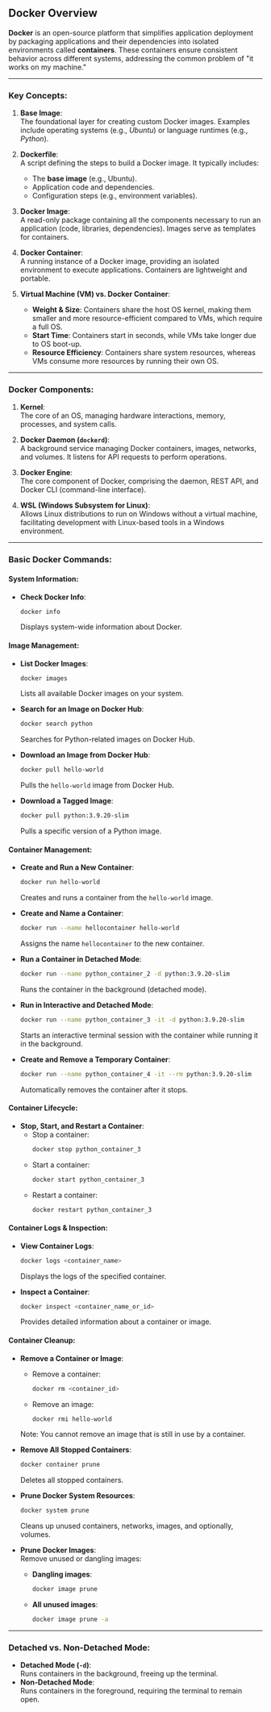 ## Docker Overview

**Docker** is an open-source platform that simplifies application deployment by packaging applications and their dependencies into isolated environments called **containers**. These containers ensure consistent behavior across different systems, addressing the common problem of "it works on my machine."

---

### Key Concepts:

1. **Base Image**:  
   The foundational layer for creating custom Docker images. Examples include operating systems (e.g., *Ubuntu*) or language runtimes (e.g., *Python*).

2. **Dockerfile**:  
   A script defining the steps to build a Docker image. It typically includes:
   - The **base image** (e.g., Ubuntu).
   - Application code and dependencies.
   - Configuration steps (e.g., environment variables).

3. **Docker Image**:  
   A read-only package containing all the components necessary to run an application (code, libraries, dependencies). Images serve as templates for containers.

4. **Docker Container**:  
   A running instance of a Docker image, providing an isolated environment to execute applications. Containers are lightweight and portable.

5. **Virtual Machine (VM) vs. Docker Container**:
   - **Weight & Size**: Containers share the host OS kernel, making them smaller and more resource-efficient compared to VMs, which require a full OS.
   - **Start Time**: Containers start in seconds, while VMs take longer due to OS boot-up.
   - **Resource Efficiency**: Containers share system resources, whereas VMs consume more resources by running their own OS.

---

### Docker Components:

1. **Kernel**:  
   The core of an OS, managing hardware interactions, memory, processes, and system calls.

2. **Docker Daemon (`dockerd`)**:  
   A background service managing Docker containers, images, networks, and volumes. It listens for API requests to perform operations.

3. **Docker Engine**:  
   The core component of Docker, comprising the daemon, REST API, and Docker CLI (command-line interface).

4. **WSL (Windows Subsystem for Linux)**:  
   Allows Linux distributions to run on Windows without a virtual machine, facilitating development with Linux-based tools in a Windows environment.

---

### Basic Docker Commands:

#### System Information:
- **Check Docker Info**:  
   ```bash
   docker info
   ```  
   Displays system-wide information about Docker.

#### Image Management:
- **List Docker Images**:  
   ```bash
   docker images
   ```  
   Lists all available Docker images on your system.

- **Search for an Image on Docker Hub**:  
   ```bash
   docker search python
   ```  
   Searches for Python-related images on Docker Hub.

- **Download an Image from Docker Hub**:  
   ```bash
   docker pull hello-world
   ```  
   Pulls the `hello-world` image from Docker Hub.

- **Download a Tagged Image**:  
   ```bash
   docker pull python:3.9.20-slim
   ```  
   Pulls a specific version of a Python image.

#### Container Management:
- **Create and Run a New Container**:  
   ```bash
   docker run hello-world
   ```  
   Creates and runs a container from the `hello-world` image.

- **Create and Name a Container**:  
   ```bash
   docker run --name hellocontainer hello-world
   ```  
   Assigns the name `hellocontainer` to the new container.

- **Run a Container in Detached Mode**:  
   ```bash
   docker run --name python_container_2 -d python:3.9.20-slim
   ```  
   Runs the container in the background (detached mode).

- **Run in Interactive and Detached Mode**:  
   ```bash
   docker run --name python_container_3 -it -d python:3.9.20-slim
   ```  
   Starts an interactive terminal session with the container while running it in the background.

- **Create and Remove a Temporary Container**:  
   ```bash
   docker run --name python_container_4 -it --rm python:3.9.20-slim
   ```  
   Automatically removes the container after it stops.

#### Container Lifecycle:
- **Stop, Start, and Restart a Container**:
   - Stop a container:  
     ```bash
     docker stop python_container_3
     ```
   - Start a container:  
     ```bash
     docker start python_container_3
     ```
   - Restart a container:  
     ```bash
     docker restart python_container_3
     ```

#### Container Logs & Inspection:
- **View Container Logs**:  
   ```bash
   docker logs <container_name>
   ```  
   Displays the logs of the specified container.

- **Inspect a Container**:  
   ```bash
   docker inspect <container_name_or_id>
   ```  
   Provides detailed information about a container or image.

#### Container Cleanup:
- **Remove a Container or Image**:
   - Remove a container:  
     ```bash
     docker rm <container_id>
     ```
   - Remove an image:  
     ```bash
     docker rmi hello-world
     ```
   Note: You cannot remove an image that is still in use by a container.

- **Remove All Stopped Containers**:  
   ```bash
   docker container prune
   ```  
   Deletes all stopped containers.

- **Prune Docker System Resources**:  
   ```bash
   docker system prune
   ```  
   Cleans up unused containers, networks, images, and optionally, volumes.

- **Prune Docker Images**:  
   Remove unused or dangling images:
   - **Dangling images**:  
     ```bash
     docker image prune
     ```
   - **All unused images**:  
     ```bash
     docker image prune -a
     ```

---

### Detached vs. Non-Detached Mode:
- **Detached Mode (`-d`)**:  
   Runs containers in the background, freeing up the terminal.
- **Non-Detached Mode**:  
   Runs containers in the foreground, requiring the terminal to remain open.

